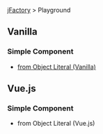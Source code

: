 [jFactory](index.md) > Playground 

## Vanilla

### Simple Component

* [from Object Literal (Vanilla)](https://codepen.io/jfactory-es/pen/KKwxaqr?editors=1010) 

## Vue.js

### Simple Component

* from Object Literal (Vue.js)